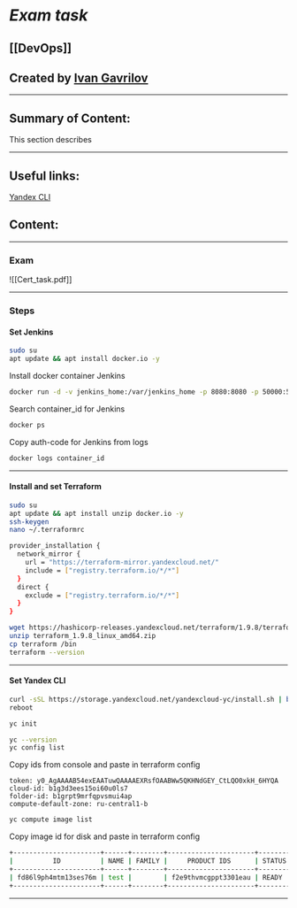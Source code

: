 # ***Exam task***

## [[DevOps]]


## Created by [Ivan Gavrilov](https://github.com/ivangavrilov-viii)
---
## Summary of Content:
This section describes


---
## Useful links:
[Yandex CLI](https://yandex.cloud/ru/docs/cli/quickstart#linux_1)


## Content:
---
### Exam
![[Cert_task.pdf]]

---
### Steps
#### Set Jenkins
```bash
sudo su 
apt update && apt install docker.io -y
```

Install docker container Jenkins
```bash
docker run -d -v jenkins_home:/var/jenkins_home -p 8080:8080 -p 50000:50000 --restart=on-failure jenkins/jenkins:lts-jdk17
```

Search container_id for Jenkins
```bash
docker ps
```

Copy auth-code for Jenkins from logs
```bash
docker logs container_id 
```
---
#### Install and set Terraform
```bash
sudo su
apt update && apt install unzip docker.io -y
ssh-keygen
nano ~/.terraformrc
```

```bash
provider_installation {
  network_mirror {
    url = "https://terraform-mirror.yandexcloud.net/"
    include = ["registry.terraform.io/*/*"]
  }
  direct {
    exclude = ["registry.terraform.io/*/*"]
  }
}
```

```bash
wget https://hashicorp-releases.yandexcloud.net/terraform/1.9.8/terraform_1.9.8_linux_amd64.zip
unzip terraform_1.9.8_linux_amd64.zip
cp terraform /bin
terraform --version
```
---
#### Set Yandex CLI
```bash
curl -sSL https://storage.yandexcloud.net/yandexcloud-yc/install.sh | bash
reboot
```

```bash
yc init
```

```bash
yc --version
yc config list
```

Copy ids from console and paste in terraform config
```
token: y0_AgAAAAB54exEAATuwQAAAAEXRsfOAABWw5QKHNdGEY_CtLQO0xkH_6HYQA
cloud-id: b1g3d3ees15oi60u0ls7
folder-id: b1grpt9mrfqpvsmui4ap
compute-default-zone: ru-central1-b
```

```bash
yc compute image list
```

Copy image id for disk and paste in terraform config
```bash
+----------------------+------+--------+----------------------+--------+
|          ID          | NAME | FAMILY |     PRODUCT IDS      | STATUS |
+----------------------+------+--------+----------------------+--------+
| fd86l9ph4mtm13ses76m | test |        | f2e9thvmcgppt3301eau | READY  |
+----------------------+------+--------+----------------------+--------+
```
---



